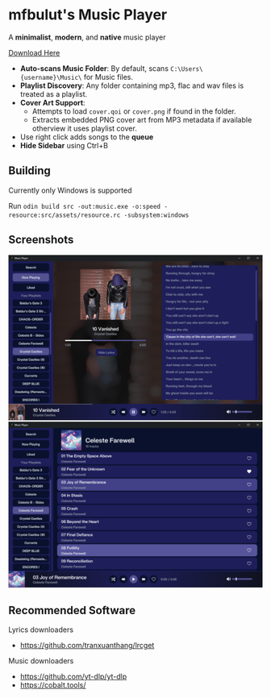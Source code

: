 # mfbulut's Music Player

A **minimalist**, **modern**, and **native** music player

[Download Here](https://github.com/mfbulut/MusicPlayer/releases/latest)

- **Auto-scans Music Folder**: By default, scans `C:\Users\{username}\Music\` for Music files.
- **Playlist Discovery**: Any folder containing mp3, flac and wav files is treated as a playlist.
- **Cover Art Support**:
  - Attempts to load `cover.qoi` or `cover.png` if found in the folder.
  - Extracts embedded PNG cover art from MP3 metadata if available otherview it uses playlist cover.
- Use right click adds songs to the **queue**
- **Hide Sidebar** using Ctrl+B

## Building

Currently only Windows is supported

Run ``` odin build src -out:music.exe -o:speed -resource:src/assets/resource.rc -subsystem:windows ```

## Screenshots

![screenshots](screenshots/screenshot1.png)
![screenshots](screenshots/screenshot2.png)

## Recommended Software

Lyrics downloaders
* https://github.com/tranxuanthang/lrcget

Music downloaders
* https://github.com/yt-dlp/yt-dlp
* https://cobalt.tools/
